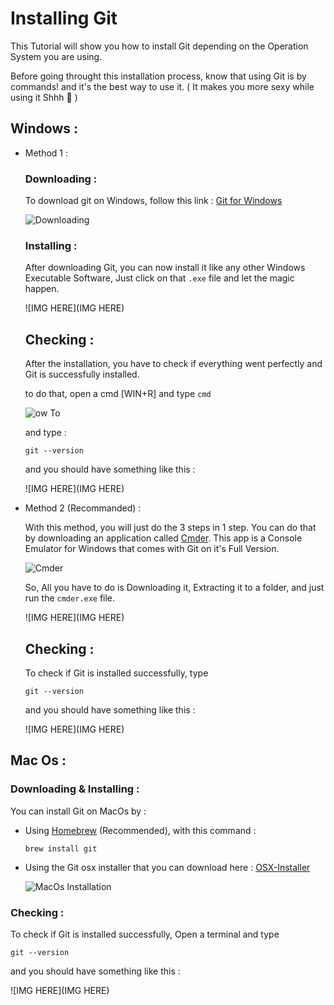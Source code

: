 # Installing Git 
This Tutorial will show you how to install Git depending on the Operation System you are using.

Before going throught this installation process, know that using Git is by commands! and it's the best way to use it. ( It makes you more sexy while using it Shhh 🤫 )

## Windows : 
* Method 1 : 

    ### Downloading : 
    To download git on Windows, follow this link : [Git for Windows](https://git-scm.com/download/win)

    ![Downloading](https://i.imgur.com/p74Q7cp.png)

    ### Installing :
    After downloading Git, you can now install it like any other Windows Executable Software, Just click on that `.exe` file and let the magic happen.

    ![IMG HERE](IMG HERE)

    ## Checking : 
    After the installation, you have to check if everything went perfectly and Git is successfully installed.

    to do that, open a cmd [WIN+R] and type `cmd`
    
    ![ow To](http://167.172.168.122/this.gif)

    and type : 
    
    ``` 
    git --version
    ```
    and you should have something like this :

    ![IMG HERE](IMG HERE)


* Method 2 (Recommanded) : 

    With this method, you will just do the 3 steps in 1 step.
    You can do that by downloading an application called [Cmder](https://cmder.net/).
    This app is a Console Emulator for Windows that comes with Git on it's Full Version.

    ![Cmder](https://i.imgur.com/o2drvH3.png)
    
    So, All you have to do is Downloading it, Extracting it to a folder, and just run the `cmder.exe` file.

    ![IMG HERE](IMG HERE)
    
    ## Checking : 
    To check if Git is installed successfully, type 

    ``` 
    git --version
    ```
    and you should have something like this :

    ![IMG HERE](IMG HERE)

## Mac Os : 

### Downloading & Installing : 
You can install Git on MacOs by :
*   Using [Homebrew](https://brew.sh/) (Recommended), with this command :

    ``` 
    brew install git
    ```
    

*   Using the Git osx installer that you can download here : [OSX-Installer](https://sourceforge.net/projects/git-osx-installer/)

    ![MacOs Installation](https://i.imgur.com/55FTJuM.png)

### Checking : 
To check if Git is installed successfully, Open a terminal and type 

``` 
git --version
```
and you should have something like this :

![IMG HERE](IMG HERE)
